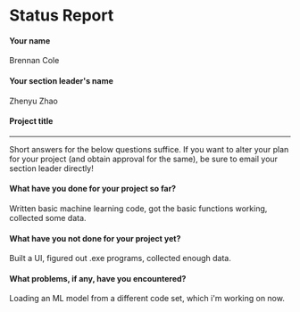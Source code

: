 # Status Report

#### Your name

Brennan Cole

#### Your section leader's name

Zhenyu Zhao

#### Project title


***

Short answers for the below questions suffice. If you want to alter your plan for your project (and obtain approval for the same), be sure to email your section leader directly!

#### What have you done for your project so far?

Written basic machine learning code, got the basic functions working, collected some data.

#### What have you not done for your project yet?

Built a UI, figured out .exe programs, collected enough data.

#### What problems, if any, have you encountered?

Loading an ML model from a different code set, which i'm working on now. 
